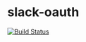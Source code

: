 # slack-oauth
[![Build Status](https://travis-ci.org/antklim/slack-oauth.svg?branch=master)](https://travis-ci.org/antklim/slack-oauth)
